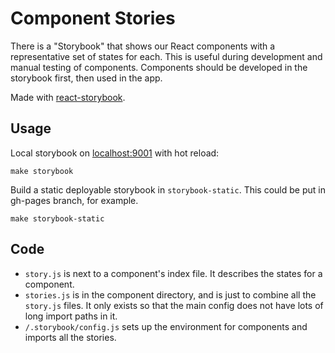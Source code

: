 # Component Stories

There is a "Storybook" that shows our React components with a representative set
of states for each. This is useful during development and manual testing of
components. Components should be developed in the storybook first, then used in
the app.

Made with [react-storybook](https://github.com/kadirahq/react-storybook).

## Usage

Local storybook on [localhost:9001](http://localhost:9001/) with hot reload:

```
make storybook
```

Build a static deployable storybook in `storybook-static`. This could be put in
gh-pages branch, for example.

```
make storybook-static
```

## Code

 - `story.js` is next to a component's index file. It describes the states for a
   component.
 - `stories.js` is in the component directory, and is just to combine all the
   `story.js` files. It only exists so that the main config does not have lots
   of long import paths in it.
 - `/.storybook/config.js` sets up the environment for components and imports
   all the stories.
